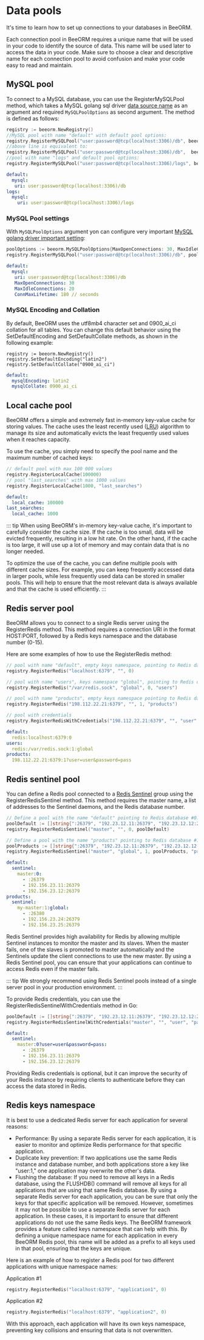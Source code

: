 # Data pools

It's time to learn how to set up connections to your databases in BeeORM.

Each connection pool in BeeORM requires a unique name that will be used in your code to identify the source of data. This name will be used later to access the data in your code. 
Make sure to choose a clear and descriptive name for each connection pool to avoid confusion and make your code easy to read and maintain.

## MySQL pool

To connect to a MySQL database, you can use the RegisterMySQLPool method, which takes a MySQL golang sql driver [data source name](https://github.com/go-sql-driver/mysql#dsn-data-source-name) as an argument 
and required `MySQLPoolOptions` as second argument. The method is defined as follows:

```go
registry := beeorm.NewRegistry()
//MySQL pool with name "default" with default pool options:
registry.RegisterMySQLPool("user:password@tcp(localhost:3306)/db", beeorm.MySQLPoolOptions{})
//above line is equivalent to:
registry.RegisterMySQLPool("user:password@tcp(localhost:3306)/db",  beeorm.MySQLPoolOptions{}, "default")
//pool with name "logs" and default pool options:
registry.RegisterMySQLPool("user:password@tcp(localhost:3306)/logs", beeorm.MySQLPoolOptions{}, "logs")
```

```yml
default:
  mysql: 
   uri: user:password@tcp(localhost:3306)/db
logs:
  mysql: 
    uri: user:password@tcp(localhost:3306)/logs
```

### MySQL Pool settings

With `MySQLPoolOptions` argument yon can configure very important [MySQL golang driver important setting](https://github.com/go-sql-driver/mysql#important-settings):

```go
poolOptions := beeorm.MySQLPoolOptions{MaxOpenConnections: 30, MaxIdleConnections: 20, ConnMaxLifetime: 3 * time.Minute}
registry.RegisterMySQLPool("user:password@tcp(localhost:3306)/db", poolOptions)
```

```yml
default:
  mysql: 
   uri: user:password@tcp(localhost:3306)/db
   MaxOpenConnections: 30
   MaxIdleConnections: 20
   ConnMaxLifetime: 180 // seconds
```

### MySQL Encoding and Collation

By default, BeeORM uses the utf8mb4 character set and 0900_ai_ci collation for all tables. You can change this default behavior using the SetDefaultEncoding and SetDefaultCollate methods, as shown in the following example:

```go{2}
registry := beeorm.NewRegistry()
registry.SetDefaultEncoding("latin2")
registry.SetDefaultCollate("0900_ai_ci")
```

```yml
default:
  mysqlEncoding: latin2
  mysqlCollate: 0900_ai_ci
```

## Local cache pool

BeeORM offers a simple and extremely fast in-memory key-value cache for storing values. The cache uses the least recently used ([LRU](https://en.wikipedia.org/wiki/Cache_replacement_policies#Least_recently_used_(LRU))) algorithm to manage its size and automatically evicts the least frequently used values when it reaches capacity.

To use the cache, you simply need to specify the pool name and the maximum number of cached keys:

```go
// default pool with max 100 000 values
registry.RegisterLocalCache(100000)
// pool "last_searches" with max 1000 values
registry.RegisterLocalCache(1000, "last_searches")
```

```yml
default:
  local_cache: 100000
last_searches:
  local_cache: 1000
```

::: tip
When using BeeORM's in-memory key-value cache, it's important to carefully consider the cache size. If the cache is too small, data will be evicted frequently, resulting in a low hit rate. On the other hand, if the cache is too large, it will use up a lot of memory and may contain data that is no longer needed.

To optimize the use of the cache, you can define multiple pools with different cache sizes. For example, you can keep frequently accessed data in larger pools, while less frequently used data can be stored in smaller pools. This will help to ensure that the most relevant data is always available and that the cache is used efficiently.
:::

## Redis server pool

BeeORM allows you to connect to a single Redis server using the RegisterRedis method. This method requires a connection URI in the format HOST:PORT, followed by a Redis keys namespace and the database number (0-15).

Here are some examples of how to use the RegisterRedis method:

```go
// pool with name "default", empty keys namespace, pointing to Redis database #0:
registry.RegisterRedis("localhost:6379", "", 0)

// pool with name "users", keys namespace "global", pointing to Redis database #0:
registry.RegisterRedis("/var/redis.sock", "global", 0, "users")

// pool with name "products", empty keys namespace pointing to Redis database #1:
registry.RegisterRedis("198.112.22.21:6379", "", 1, "products")

// pool with credentials
registry.RegisterRedisWithCredentials("198.112.22.21:6379", "", "user", "password"," 1, "products")
```

```yml
default:
  redis:localhost:6379:0
users:
  redis:/var/redis.sock:1:global
products:
  198.112.22.21:6379:1?user=user&password=pass
```

## Redis sentinel pool

You can define a Redis pool connected to a [Redis Sentinel](https://redis.io/topics/sentinel) group using the RegisterRedisSentinel method. 
This method requires the master name, a list of addresses to the Sentinel daemons, and the Redis database number.

```go
// Define a pool with the name "default" pointing to Redis database #0: 
poolDefault := []string{":26379", "192.23.12.11:26379", "192.23.12.12:26379"}
registry.RegisterRedisSentinel("master", "", 0, poolDefault)

// Define a pool with the name "products" pointing to Redis database #1:
poolProducts := []string{":26379", "192.23.12.11:26379", "192.23.12.12:26379"}
registry.RegisterRedisSentinel("master", "global", 1, poolProducts, "products")
```

```yml
default:
  sentinel:
    master:0:
      - :26379
      - 192.156.23.11:26379
      - 192.156.23.12:26379
products:
  sentinel:
    my-master:1:global:
      - :26380
      - 192.156.23.24:26379
      - 192.156.23.25:26379
```

Redis Sentinel provides high availability for Redis by allowing multiple Sentinel instances to monitor the master and its slaves. When the master fails, one of the slaves is promoted to master automatically and the Sentinels update the client connections to use the new master. By using a Redis Sentinel pool, you can ensure that your applications can continue to access Redis even if the master fails.

::: tip
We strongly recommend using Redis Sentinel pools instead of a single server pool in your production environment.
:::

To provide Redis credentials, you can use the RegisterRedisSentinelWithCredentials method in Go:

```go
poolDefault := []string{":26379", "192.23.12.11:26379", "192.23.12.12:26379"}
registry.RegisterRedisSentinelWithCredentials("master", "", "user", "password", 0, poolDefault)
```

```yml
default:
  sentinel:
    master:0?user=user&password=pass:
      - :26379
      - 192.156.23.11:26379
      - 192.156.23.12:26379
```

Providing Redis credentials is optional, but it can improve the security of your Redis instance by requiring clients to authenticate before they can access the data stored in Redis.

## Redis keys namespace

It is best to use a dedicated Redis server for each application for several reasons:

 * Performance: By using a separate Redis server for each application, it is easier to monitor and optimize Redis performance for that specific application.
 * Duplicate key prevention: If two applications use the same Redis instance and database number, and both applications store a key like "user:1," one application may overwrite the other's data.
 * Flushing the database: If you need to remove all keys in a Redis database, using the FLUSHDB() command will remove all keys for all applications that are using that same Redis database. By using a separate Redis server for each application, you can be sure that only the keys for that specific application will be removed.
However, sometimes it may not be possible to use a separate Redis server for each application. In these cases, it is important to ensure that different applications do not use the same Redis keys. The BeeORM framework provides a feature called keys namespace that can help with this. By defining a unique namespace name for each application in every BeeORM Redis pool, this name will be added as a prefix to all keys used in that pool, ensuring that the keys are unique.

Here is an example of how to register a Redis pool for two different applications with unique namespace names:

Application #1
```go
registry.RegisterRedis("localhost:6379", "application1", 0)
```

Application #2
```go
registry.RegisterRedis("localhost:6379", "application2", 0)
```

With this approach, each application will have its own keys namespace, preventing key collisions and ensuring that data is not overwritten.

